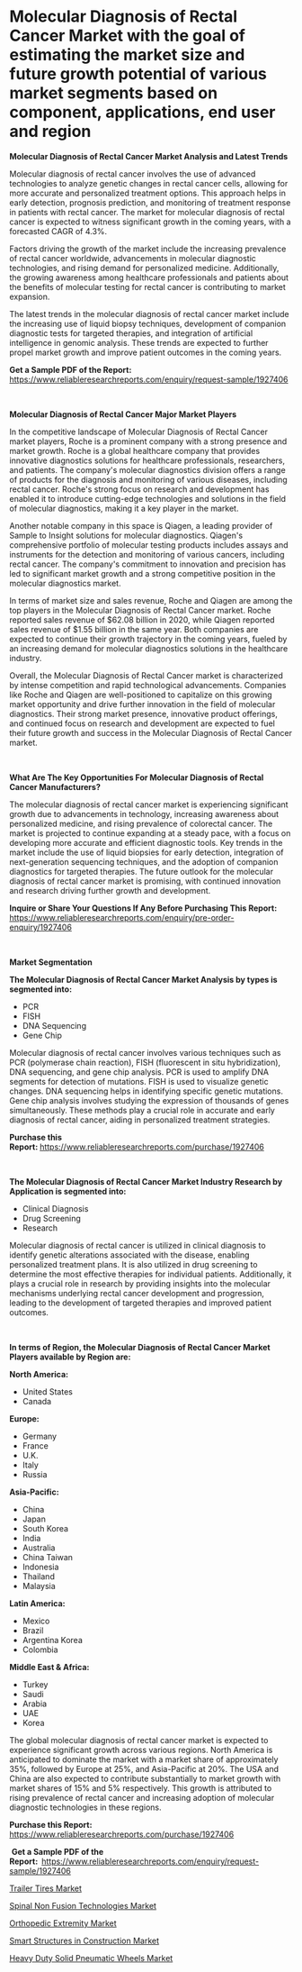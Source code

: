 <p><h1>Molecular Diagnosis of Rectal Cancer Market with the goal of estimating the market size and future growth potential of various market segments based on component, applications, end user and region</h1></p><p><strong>Molecular Diagnosis of Rectal Cancer Market Analysis and Latest Trends</strong></p>
<p><p>Molecular diagnosis of rectal cancer involves the use of advanced technologies to analyze genetic changes in rectal cancer cells, allowing for more accurate and personalized treatment options. This approach helps in early detection, prognosis prediction, and monitoring of treatment response in patients with rectal cancer. The market for molecular diagnosis of rectal cancer is expected to witness significant growth in the coming years, with a forecasted CAGR of 4.3%.</p><p>Factors driving the growth of the market include the increasing prevalence of rectal cancer worldwide, advancements in molecular diagnostic technologies, and rising demand for personalized medicine. Additionally, the growing awareness among healthcare professionals and patients about the benefits of molecular testing for rectal cancer is contributing to market expansion.</p><p>The latest trends in the molecular diagnosis of rectal cancer market include the increasing use of liquid biopsy techniques, development of companion diagnostic tests for targeted therapies, and integration of artificial intelligence in genomic analysis. These trends are expected to further propel market growth and improve patient outcomes in the coming years.</p></p>
<p><strong>Get a Sample PDF of the Report:&nbsp;</strong> <a href="https://www.reliableresearchreports.com/enquiry/request-sample/1927406">https://www.reliableresearchreports.com/enquiry/request-sample/1927406</a></p>
<p>&nbsp;</p>
<p><strong>Molecular Diagnosis of Rectal Cancer Major Market Players</strong></p>
<p><p>In the competitive landscape of Molecular Diagnosis of Rectal Cancer market players, Roche is a prominent company with a strong presence and market growth. Roche is a global healthcare company that provides innovative diagnostics solutions for healthcare professionals, researchers, and patients. The company's molecular diagnostics division offers a range of products for the diagnosis and monitoring of various diseases, including rectal cancer. Roche's strong focus on research and development has enabled it to introduce cutting-edge technologies and solutions in the field of molecular diagnostics, making it a key player in the market.</p><p>Another notable company in this space is Qiagen, a leading provider of Sample to Insight solutions for molecular diagnostics. Qiagen's comprehensive portfolio of molecular testing products includes assays and instruments for the detection and monitoring of various cancers, including rectal cancer. The company's commitment to innovation and precision has led to significant market growth and a strong competitive position in the molecular diagnostics market.</p><p>In terms of market size and sales revenue, Roche and Qiagen are among the top players in the Molecular Diagnosis of Rectal Cancer market. Roche reported sales revenue of $62.08 billion in 2020, while Qiagen reported sales revenue of $1.55 billion in the same year. Both companies are expected to continue their growth trajectory in the coming years, fueled by an increasing demand for molecular diagnostics solutions in the healthcare industry.</p><p>Overall, the Molecular Diagnosis of Rectal Cancer market is characterized by intense competition and rapid technological advancements. Companies like Roche and Qiagen are well-positioned to capitalize on this growing market opportunity and drive further innovation in the field of molecular diagnostics. Their strong market presence, innovative product offerings, and continued focus on research and development are expected to fuel their future growth and success in the Molecular Diagnosis of Rectal Cancer market.</p></p>
<p>&nbsp;</p>
<p><strong>What Are The Key Opportunities For Molecular Diagnosis of Rectal Cancer Manufacturers?</strong></p>
<p><p>The molecular diagnosis of rectal cancer market is experiencing significant growth due to advancements in technology, increasing awareness about personalized medicine, and rising prevalence of colorectal cancer. The market is projected to continue expanding at a steady pace, with a focus on developing more accurate and efficient diagnostic tools. Key trends in the market include the use of liquid biopsies for early detection, integration of next-generation sequencing techniques, and the adoption of companion diagnostics for targeted therapies. The future outlook for the molecular diagnosis of rectal cancer market is promising, with continued innovation and research driving further growth and development.</p></p>
<p><strong>Inquire or Share Your Questions If Any Before Purchasing This Report:</strong> <a href="https://www.reliableresearchreports.com/enquiry/pre-order-enquiry/1927406">https://www.reliableresearchreports.com/enquiry/pre-order-enquiry/1927406</a></p>
<p>&nbsp;</p>
<p><strong>Market Segmentation</strong></p>
<p><strong>The Molecular Diagnosis of Rectal Cancer Market Analysis by types is segmented into:</strong></p>
<p><ul><li>PCR</li><li>FISH</li><li>DNA Sequencing</li><li>Gene Chip</li></ul></p>
<p><p>Molecular diagnosis of rectal cancer involves various techniques such as PCR (polymerase chain reaction), FISH (fluorescent in situ hybridization), DNA sequencing, and gene chip analysis. PCR is used to amplify DNA segments for detection of mutations. FISH is used to visualize genetic changes. DNA sequencing helps in identifying specific genetic mutations. Gene chip analysis involves studying the expression of thousands of genes simultaneously. These methods play a crucial role in accurate and early diagnosis of rectal cancer, aiding in personalized treatment strategies.</p></p>
<p><strong>Purchase this Report:&nbsp;</strong><a href="https://www.reliableresearchreports.com/purchase/1927406">https://www.reliableresearchreports.com/purchase/1927406</a></p>
<p>&nbsp;</p>
<p><strong>The Molecular Diagnosis of Rectal Cancer Market Industry Research by Application is segmented into:</strong></p>
<p><ul><li>Clinical Diagnosis</li><li>Drug Screening</li><li>Research</li></ul></p>
<p><p>Molecular diagnosis of rectal cancer is utilized in clinical diagnosis to identify genetic alterations associated with the disease, enabling personalized treatment plans. It is also utilized in drug screening to determine the most effective therapies for individual patients. Additionally, it plays a crucial role in research by providing insights into the molecular mechanisms underlying rectal cancer development and progression, leading to the development of targeted therapies and improved patient outcomes.</p></p>
<p>&nbsp;</p>
<p><strong>In terms of Region, the Molecular Diagnosis of Rectal Cancer Market Players available by Region are:</strong></p>
<p>
    <p> <strong> North America: </strong>
        <ul>
            <li>United States</li>
            <li>Canada</li>
        </ul>
        </p> 
    <p> <strong> Europe: </strong>
        <ul>
            <li>Germany</li>
            <li>France</li>
            <li>U.K.</li>
            <li>Italy</li>
            <li>Russia</li>
        </ul>
        </p> 
    <p> <strong> Asia-Pacific: </strong>
        <ul>
            <li>China</li>
            <li>Japan</li>
            <li>South Korea</li>
            <li>India</li>
            <li>Australia</li>
            <li>China Taiwan</li>
            <li>Indonesia</li>
            <li>Thailand</li>
            <li>Malaysia</li>
        </ul>
        </p> 
    <p> <strong> Latin America: </strong>
        <ul>
            <li>Mexico</li>
            <li>Brazil</li>
            <li>Argentina Korea</li>
            <li>Colombia</li>
        </ul>
        </p> 
    <p> <strong> Middle East & Africa: </strong>
        <ul>
            <li>Turkey</li>
            <li>Saudi</li>
            <li>Arabia</li>
            <li>UAE</li>
            <li>Korea</li>
        </ul>
    </p>
    </p>
<p><p>The global molecular diagnosis of rectal cancer market is expected to experience significant growth across various regions. North America is anticipated to dominate the market with a market share of approximately 35%, followed by Europe at 25%, and Asia-Pacific at 20%. The USA and China are also expected to contribute substantially to market growth with market shares of 15% and 5% respectively. This growth is attributed to rising prevalence of rectal cancer and increasing adoption of molecular diagnostic technologies in these regions.</p></p>
<p><strong>Purchase this Report: </strong><a href="https://www.reliableresearchreports.com/purchase/1927406">https://www.reliableresearchreports.com/purchase/1927406</a></p>
<p>&nbsp;<strong>Get a Sample PDF of the Report:&nbsp;&nbsp;</strong><a href="https://www.reliableresearchreports.com/enquiry/request-sample/1927406">https://www.reliableresearchreports.com/enquiry/request-sample/1927406</a></p>
<p><strong></strong></p>
<p><p><a href="https://view.publitas.com/reportprime-1/trailer-tires-market-size-share-trends-analysis-report-by-material-by-type-by-end-user-by-region-and-segment-forecasts-2024-2031/">Trailer Tires Market</a></p><p><a href="https://florentine-yuzu-f42.notion.site/Decoding-the-Spinal-Non-Fusion-Technologies-Market-A-Deep-Dive-into-the-Latest-Market-Trends-Marke-765db490526c4af7b0b763a1dbfeeea0">Spinal Non Fusion Technologies Market</a></p><p><a href="https://changeable-paste-463.notion.site/Orthopedic-Extremity-Market-Size-Share-Trends-Analysis-Report-By-Material-By-Type-By-End-user--512e8e73e83f48748cc30b24edaa21b2">Orthopedic Extremity Market</a></p><p><a href="https://fuschia-pecorino-a6d.notion.site/Smart-Structures-in-Construction-Market-Provides-Detailed-Segmentation-of-this-Market-based-on-Type--b62eda5073dc415b934a9f21b3f9a2eb">Smart Structures in Construction Market</a></p><p><a href="https://view.publitas.com/reportprime-1/global-heavy-duty-solid-pneumatic-wheels-market-size-and-market-trends-insights-and-projections-from-2024-to-2031/">Heavy Duty Solid Pneumatic Wheels Market</a></p></p>